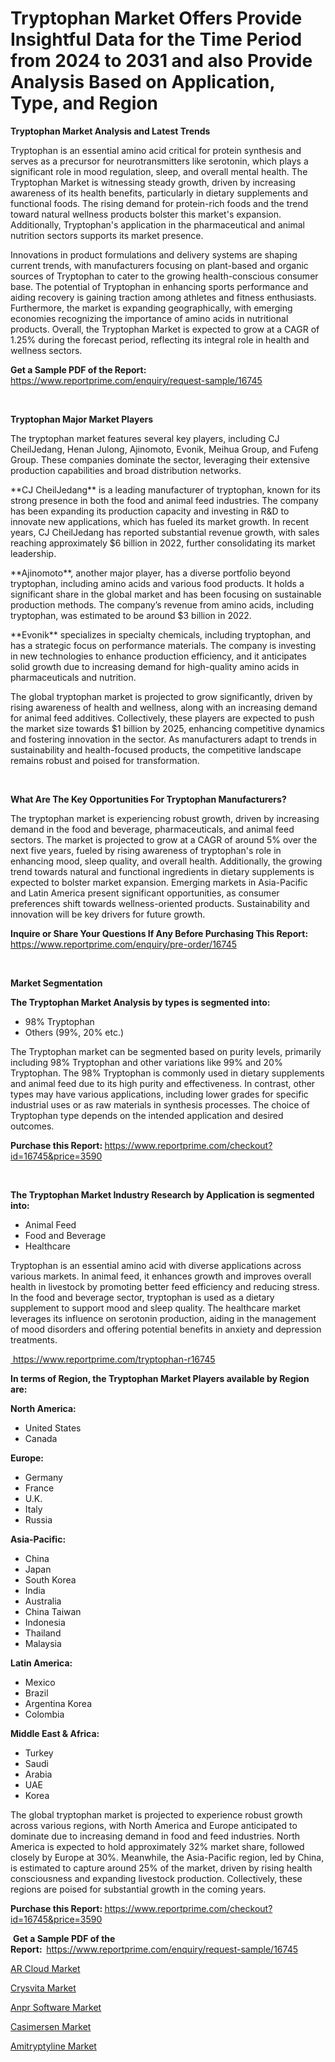 <p><h1>Tryptophan Market Offers Provide Insightful Data for the Time Period from 2024 to 2031 and also Provide Analysis Based on Application, Type, and Region</h1></p><p><strong>Tryptophan Market Analysis and Latest Trends</strong></p>
<p><p>Tryptophan is an essential amino acid critical for protein synthesis and serves as a precursor for neurotransmitters like serotonin, which plays a significant role in mood regulation, sleep, and overall mental health. The Tryptophan Market is witnessing steady growth, driven by increasing awareness of its health benefits, particularly in dietary supplements and functional foods. The rising demand for protein-rich foods and the trend toward natural wellness products bolster this market's expansion. Additionally, Tryptophan's application in the pharmaceutical and animal nutrition sectors supports its market presence.</p><p>Innovations in product formulations and delivery systems are shaping current trends, with manufacturers focusing on plant-based and organic sources of Tryptophan to cater to the growing health-conscious consumer base. The potential of Tryptophan in enhancing sports performance and aiding recovery is gaining traction among athletes and fitness enthusiasts. Furthermore, the market is expanding geographically, with emerging economies recognizing the importance of amino acids in nutritional products. Overall, the Tryptophan Market is expected to grow at a CAGR of 1.25% during the forecast period, reflecting its integral role in health and wellness sectors.</p></p>
<p><strong>Get a Sample PDF of the Report:&nbsp;</strong> <a href="https://www.reportprime.com/enquiry/request-sample/16745?utm_campaign=1102&utm_medium=2&utm_source=Github&utm_content=ia&utm_term=24112024&utm_id=tryptophan">https://www.reportprime.com/enquiry/request-sample/16745</a></p>
<p>&nbsp;</p>
<p><strong>Tryptophan Major Market Players</strong></p>
<p><p>The tryptophan market features several key players, including CJ CheilJedang, Henan Julong, Ajinomoto, Evonik, Meihua Group, and Fufeng Group. These companies dominate the sector, leveraging their extensive production capabilities and broad distribution networks. </p><p>**CJ CheilJedang** is a leading manufacturer of tryptophan, known for its strong presence in both the food and animal feed industries. The company has been expanding its production capacity and investing in R&D to innovate new applications, which has fueled its market growth. In recent years, CJ CheilJedang has reported substantial revenue growth, with sales reaching approximately $6 billion in 2022, further consolidating its market leadership.</p><p>**Ajinomoto**, another major player, has a diverse portfolio beyond tryptophan, including amino acids and various food products. It holds a significant share in the global market and has been focusing on sustainable production methods. The company’s revenue from amino acids, including tryptophan, was estimated to be around $3 billion in 2022.</p><p>**Evonik** specializes in specialty chemicals, including tryptophan, and has a strategic focus on performance materials. The company is investing in new technologies to enhance production efficiency, and it anticipates solid growth due to increasing demand for high-quality amino acids in pharmaceuticals and nutrition.</p><p>The global tryptophan market is projected to grow significantly, driven by rising awareness of health and wellness, along with an increasing demand for animal feed additives. Collectively, these players are expected to push the market size towards $1 billion by 2025, enhancing competitive dynamics and fostering innovation in the sector. As manufacturers adapt to trends in sustainability and health-focused products, the competitive landscape remains robust and poised for transformation.</p></p>
<p>&nbsp;</p>
<p><strong>What Are The Key Opportunities For Tryptophan Manufacturers?</strong></p>
<p><p>The tryptophan market is experiencing robust growth, driven by increasing demand in the food and beverage, pharmaceuticals, and animal feed sectors. The market is projected to grow at a CAGR of around 5% over the next five years, fueled by rising awareness of tryptophan's role in enhancing mood, sleep quality, and overall health. Additionally, the growing trend towards natural and functional ingredients in dietary supplements is expected to bolster market expansion. Emerging markets in Asia-Pacific and Latin America present significant opportunities, as consumer preferences shift towards wellness-oriented products. Sustainability and innovation will be key drivers for future growth.</p></p>
<p><strong>Inquire or Share Your Questions If Any Before Purchasing This Report:</strong> <a href="https://www.reportprime.com/enquiry/pre-order/16745?utm_campaign=1102&utm_medium=2&utm_source=Github&utm_content=ia&utm_term=24112024&utm_id=tryptophan">https://www.reportprime.com/enquiry/pre-order/16745</a></p>
<p>&nbsp;</p>
<p><strong>Market Segmentation</strong></p>
<p><strong>The Tryptophan Market Analysis by types is segmented into:</strong></p>
<p><ul><li>98% Tryptophan</li><li>Others (99%, 20% etc.)</li></ul></p>
<p><p>The Tryptophan market can be segmented based on purity levels, primarily including 98% Tryptophan and other variations like 99% and 20% Tryptophan. The 98% Tryptophan is commonly used in dietary supplements and animal feed due to its high purity and effectiveness. In contrast, other types may have various applications, including lower grades for specific industrial uses or as raw materials in synthesis processes. The choice of Tryptophan type depends on the intended application and desired outcomes.</p></p>
<p><strong>Purchase this Report:&nbsp;</strong><a href="https://www.reportprime.com/checkout?id=16745&price=3590&utm_campaign=1102&utm_medium=2&utm_source=Github&utm_content=ia&utm_term=24112024&utm_id=tryptophan">https://www.reportprime.com/checkout?id=16745&price=3590</a></p>
<p>&nbsp;</p>
<p><strong>The Tryptophan Market Industry Research by Application is segmented into:</strong></p>
<p><ul><li>Animal Feed</li><li>Food and Beverage</li><li>Healthcare</li></ul></p>
<p><p>Tryptophan is an essential amino acid with diverse applications across various markets. In animal feed, it enhances growth and improves overall health in livestock by promoting better feed efficiency and reducing stress. In the food and beverage sector, tryptophan is used as a dietary supplement to support mood and sleep quality. The healthcare market leverages its influence on serotonin production, aiding in the management of mood disorders and offering potential benefits in anxiety and depression treatments.</p></p>
<p><a href="https://www.reportprime.com/tryptophan-r16745?utm_campaign=1102&utm_medium=2&utm_source=Github&utm_content=ia&utm_term=24112024&utm_id=tryptophan">&nbsp;https://www.reportprime.com/tryptophan-r16745</a></p>
<p><strong>In terms of Region, the Tryptophan Market Players available by Region are:</strong></p>
<p>
    <p> <strong> North America: </strong>
        <ul>
            <li>United States</li>
            <li>Canada</li>
        </ul>
        </p> 
    <p> <strong> Europe: </strong>
        <ul>
            <li>Germany</li>
            <li>France</li>
            <li>U.K.</li>
            <li>Italy</li>
            <li>Russia</li>
        </ul>
        </p> 
    <p> <strong> Asia-Pacific: </strong>
        <ul>
            <li>China</li>
            <li>Japan</li>
            <li>South Korea</li>
            <li>India</li>
            <li>Australia</li>
            <li>China Taiwan</li>
            <li>Indonesia</li>
            <li>Thailand</li>
            <li>Malaysia</li>
        </ul>
        </p> 
    <p> <strong> Latin America: </strong>
        <ul>
            <li>Mexico</li>
            <li>Brazil</li>
            <li>Argentina Korea</li>
            <li>Colombia</li>
        </ul>
        </p> 
    <p> <strong> Middle East & Africa: </strong>
        <ul>
            <li>Turkey</li>
            <li>Saudi</li>
            <li>Arabia</li>
            <li>UAE</li>
            <li>Korea</li>
        </ul>
    </p>
    </p>
<p><p>The global tryptophan market is projected to experience robust growth across various regions, with North America and Europe anticipated to dominate due to increasing demand in food and feed industries. North America is expected to hold approximately 32% market share, followed closely by Europe at 30%. Meanwhile, the Asia-Pacific region, led by China, is estimated to capture around 25% of the market, driven by rising health consciousness and expanding livestock production. Collectively, these regions are poised for substantial growth in the coming years.</p></p>
<p><strong>Purchase this Report: </strong><a href="https://www.reportprime.com/checkout?id=16745&price=3590&utm_campaign=1102&utm_medium=2&utm_source=Github&utm_content=ia&utm_term=24112024&utm_id=tryptophan">https://www.reportprime.com/checkout?id=16745&price=3590</a></p>
<p>&nbsp;<strong>Get a Sample PDF of the Report:&nbsp;&nbsp;</strong><a href="https://www.reportprime.com/enquiry/request-sample/16745?utm_campaign=1102&utm_medium=2&utm_source=Github&utm_content=ia&utm_term=24112024&utm_id=tryptophan">https://www.reportprime.com/enquiry/request-sample/16745</a></p>
<p><strong></strong></p>
<p><p><a href="https://issuu.com/reportprime-2/docs/ar-cloud-market-size-2030.pptx_2d0c62f7546c8e?utm_campaign=1102&utm_medium=2&utm_source=Github&utm_content=ia&utm_term=24112024&utm_id=tryptophan">AR Cloud Market</a></p><p><a href="https://www.linkedin.com/pulse/crysvita-market-analysis-report-2024-2031-key-players-size-growth-ulhzf?utm_campaign=1102&utm_medium=2&utm_source=Github&utm_content=ia&utm_term=24112024&utm_id=tryptophan">Crysvita Market</a></p><p><a href="https://issuu.com/reportprime-2/docs/anpr-software-market-size-2030.pptx_f6695a3291cccc?utm_campaign=1102&utm_medium=2&utm_source=Github&utm_content=ia&utm_term=24112024&utm_id=tryptophan">Anpr Software Market</a></p><p><a href="https://www.linkedin.com/pulse/extensive-analysis-casimersen-market-anticipated-cagr-77-increased-p8tlf?utm_campaign=1102&utm_medium=2&utm_source=Github&utm_content=ia&utm_term=24112024&utm_id=tryptophan">Casimersen Market</a></p><p><a href="https://www.linkedin.com/pulse/amitryptyline-market-global-regional-analysis-2024-2031-proposis-jsgzf?utm_campaign=1102&utm_medium=2&utm_source=Github&utm_content=ia&utm_term=24112024&utm_id=tryptophan">Amitryptyline Market</a></p></p>